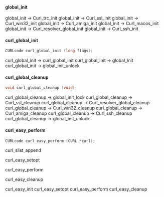 #### global_init

global_init -> Curl_trc_init
global_init -> Curl_ssl_init
global_init -> Curl_win32_init
global_init -> Curl_amiga_init
global_init -> Curl_macos_init
global_init -> Curl_resolver_global_init
global_init -> Curl_ssh_init

#### curl_global_init

```c
CURLcode curl_global_init (long flags);
```

curl_global_init -> curl_global_init
curl_global_init -> global_init
curl_global_init -> global_init_unlock


#### curl_global_cleanup

```c
void curl_global_cleanup (void);
```

curl_global_cleanup -> global_init_lock
curl_global_cleanup -> Curl_ssl_cleanup
curl_global_cleanup -> Curl_resolver_global_cleanup
curl_global_cleanup -> Curl_win32_cleanup
curl_global_cleanup -> Curl_amiga_cleanup
curl_global_cleanup -> Curl_ssh_cleanup
curl_global_cleanup -> global_init_unlock


#### curl_easy_perform

```c
CURLcode curl_easy_perform (CURL *curl);
```

curl_slist_append

curl_easy_setopt

curl_easy_perform

curl_easy_cleanup


curl_easy_init
curl_easy_setopt
curl_easy_perform
curl_easy_cleanup

